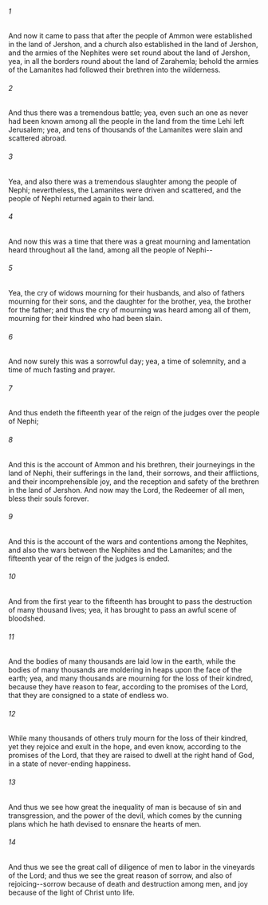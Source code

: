 ###### 1
And now it came to pass that after the people of Ammon were established in the land of Jershon, and a church also established in the land of Jershon, and the armies of the Nephites were set round about the land of Jershon, yea, in all the borders round about the land of Zarahemla; behold the armies of the Lamanites had followed their brethren into the wilderness.

###### 2
And thus there was a tremendous battle; yea, even such an one as never had been known among all the people in the land from the time Lehi left Jerusalem; yea, and tens of thousands of the Lamanites were slain and scattered abroad.

###### 3
Yea, and also there was a tremendous slaughter among the people of Nephi; nevertheless, the Lamanites were driven and scattered, and the people of Nephi returned again to their land.

###### 4
And now this was a time that there was a great mourning and lamentation heard throughout all the land, among all the people of Nephi--

###### 5
Yea, the cry of widows mourning for their husbands, and also of fathers mourning for their sons, and the daughter for the brother, yea, the brother for the father; and thus the cry of mourning was heard among all of them, mourning for their kindred who had been slain.

###### 6
And now surely this was a sorrowful day; yea, a time of solemnity, and a time of much fasting and prayer.

###### 7
And thus endeth the fifteenth year of the reign of the judges over the people of Nephi;

###### 8
And this is the account of Ammon and his brethren, their journeyings in the land of Nephi, their sufferings in the land, their sorrows, and their afflictions, and their incomprehensible joy, and the reception and safety of the brethren in the land of Jershon. And now may the Lord, the Redeemer of all men, bless their souls forever.

###### 9
And this is the account of the wars and contentions among the Nephites, and also the wars between the Nephites and the Lamanites; and the fifteenth year of the reign of the judges is ended.

###### 10
And from the first year to the fifteenth has brought to pass the destruction of many thousand lives; yea, it has brought to pass an awful scene of bloodshed.

###### 11
And the bodies of many thousands are laid low in the earth, while the bodies of many thousands are moldering in heaps upon the face of the earth; yea, and many thousands are mourning for the loss of their kindred, because they have reason to fear, according to the promises of the Lord, that they are consigned to a state of endless wo.

###### 12
While many thousands of others truly mourn for the loss of their kindred, yet they rejoice and exult in the hope, and even know, according to the promises of the Lord, that they are raised to dwell at the right hand of God, in a state of never-ending happiness.

###### 13
And thus we see how great the inequality of man is because of sin and transgression, and the power of the devil, which comes by the cunning plans which he hath devised to ensnare the hearts of men.

###### 14
And thus we see the great call of diligence of men to labor in the vineyards of the Lord; and thus we see the great reason of sorrow, and also of rejoicing--sorrow because of death and destruction among men, and joy because of the light of Christ unto life.

